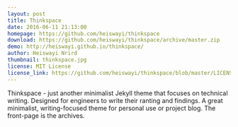 ```yaml
---
layout: post
title: Thinkspace
date: 2016-06-11 21:13:00
homepage: https://github.com/heiswayi/thinkspace
download: https://github.com/heiswayi/thinkspace/archive/master.zip
demo: http://heiswayi.github.io/thinkspace/
author: Heiswayi Nrird
thumbnail: thinkspace.jpg
license: MIT License
license_link: https://github.com/heiswayi/thinkspace/blob/master/LICENSE.md
---
```


Thinkspace - just another minimalist Jekyll theme that focuses on
technical writing. Designed for engineers to write their ranting and
findings. A great minimalist, writing-focused theme for personal use or
project blog. The front-page is the archives.
